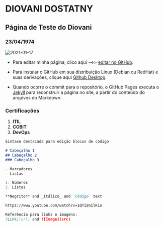 # DIOVANI DOSTATNY
## Página de Teste do Diovani
### 23/04/1974


![2021-01-17](https://user-images.githubusercontent.com/104116142/164909377-cca6cf03-337c-4122-a090-5dd6a7bfd1da.jpg)

- Para editar minha página, clico aqui ==>> [editar no GitHub](https://github.com/diovanidostatny/diovanidostatny.github.io/edit/main/README.md).

- Para instalar o GitHub em sua distribuição Linux (Debian ou RedHat) e suas derivações, clique aqui [Github Desktop](https://www.githubdesktop.com/github-desktop-linux-install/).

- Quando ocorre o commit para o repositório, o GitHub Pages executa o [Jekyll](https://jekyllrb.com/) para reconstruir a página no site, a partir do conteúdo do arquivos do Markdown. 




### Certificações

1. **ITIL**
2. **COBIT**
3. **DevOps**

```Markdown
Sintaxe destacada para edição blocos de código

# Cabeçalho 1
## Cabeçalho 2
### Cabeçalho 3

- Marcadores
- Listas

1. Números
2. Listas

**Negrito** and _Itálico_ and `Código` text

https://www.youtube.com/watch?v=1QTi8nIlK1o

Referência para links e imagens:
[Link](url) and ![Image](src)
```

